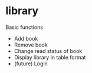 # library

Basic functions
- Add book
- Remove book
- Change read status of book
- Display library in table format
- (future) Login
